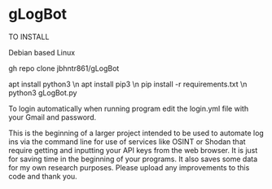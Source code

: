 # gLogBot
TO INSTALL

Debian based Linux

gh repo clone jbhntr861/gLogBot

apt install python3 \n
apt install pip3 \n
pip install -r requirements.txt \n
python3 gLogBot.py

To login automatically when running program edit the login.yml file with your Gmail and password.

This is the beginning of a larger project intended to be used to automate log ins via the command line for use of services like OSINT or Shodan that require getting and inputting your API keys from the web browser. It is just for saving time in the beginning of your programs. It also saves some data for my own research purposes. Please upload any improvements to this code and thank you.

